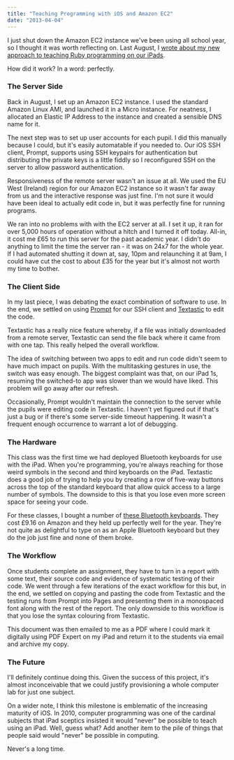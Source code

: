 ```yaml
---
title: "Teaching Programming with iOS and Amazon EC2"
date: "2013-04-04"
---
```


I just shut down the Amazon EC2 instance we've been using all school year, so I thought it was worth reflecting on. Last August, I [wrote about my new approach to teaching Ruby programming on our iPads](/blog/2012/8/17/teaching-programming-on-ios.html).

How did it work? In a word: perfectly.

### The Server Side

Back in August, I set up an Amazon EC2 instance. I used the standard Amazon Linux AMI, and launched it in a Micro instance. For neatness, I allocated an Elastic IP Address to the instance and created a sensible DNS name for it.

The next step was to set up user accounts for each pupil. I did this manually because I could, but it's easily automatable if you needed to. Our iOS SSH client, Prompt, supports using SSH keypairs for authentication but distributing the private keys is a little fiddly so I reconfigured SSH on the server to allow password authentication.

Responsiveness of the remote server wasn't an issue at all. We used the EU West (Ireland) region for our Amazon EC2 instance so it wasn't far away from us and the interactive response was just fine. I'm not sure it would have been ideal to actually edit code in, but it was perfectly fine for running programs.

We ran into no problems with with the EC2 server at all. I set it up, it ran for over 5,000 hours of operation without a hitch and I turned it off today. All-in, it cost me £65 to run this server for the past academic year. I didn't do anything to limit the time the server ran - it was on 24x7 for the whole year. If I had automated shutting it down at, say, 10pm and relaunching it at 9am, I could have cut the cost to about £35 for the year but it's almost not worth my time to bother.

### The Client Side

In my last piece, I was debating the exact combination of software to use. In the end, we settled on using [Prompt](http://panic.com/prompt/) for our SSH client and [Textastic](http://www.textasticapp.com) to edit the code.

Textastic has a really nice feature whereby, if a file was initially downloaded from a remote server, Textastic can send the file back where it came from with one tap. This really helped the overall workflow.

The idea of switching between two apps to edit and run code didn't seem to have much impact on pupils. With the multitasking gestures in use, the switch was easy enough. The biggest complaint was that, on our iPad 1s, resuming the switched-to app was slower than we would have liked. This problem will go away after our refresh.

Occasionally, Prompt wouldn't maintain the connection to the server while the pupils were editing code in Textastic. I haven't yet figured out if that's just a bug or if there's some server-side timeout happening. It wasn't a frequent enough occurrence to warrant a lot of debugging.

### The Hardware

This class was the first time we had deployed Bluetooth keyboards for use with the iPad. When you're programming, you're always reaching for those weird symbols in the second and third keyboards on the iPad. Textastic does a good job of trying to help you by creating a row of five-way buttons across the top of the standard keyboard that allow quick access to a large number of symbols. The downside to this is that you lose even more screen space for seeing your code.

For these classes, I bought a number of [these Bluetooth keyboards](http://www.amazon.co.uk/Bluetooth-Wireless-Keyboard-Ericsson-Blackberry/dp/B004J4B0MA). They cost £9.16 on Amazon and they held up perfectly well for the year. They're not quite as delightful to type on as an Apple Bluetooth keyboard but they do the job just fine and none of them broke.

### The Workflow

Once students complete an assignment, they have to turn in a report with some text, their source code and evidence of systematic testing of their code. We went through a few iterations of the exact workflow for this but, in the end, we settled on copying and pasting the code from Textastic and the testing runs from Prompt into Pages and presenting them in a monospaced font along with the rest of the report. The only downside to this workflow is that you lose the syntax colouring from Textastic.

This document was then emailed to me as a PDF where I could mark it digitally using PDF Expert on my iPad and return it to the students via email and archive my copy.

### The Future

I'll definitely continue doing this. Given the success of this project, it's almost inconceivable that we could justify provisioning a whole computer lab for just one subject.

On a wider note, I think this milestone is emblematic of the increasing maturity of iOS. In 2010, computer programming was one of the cardinal subjects that iPad sceptics insisted it would "never" be possible to teach using an iPad. Well, guess what? Add another item to the pile of things that people said would "never" be possible in computing.

Never's a long time.
